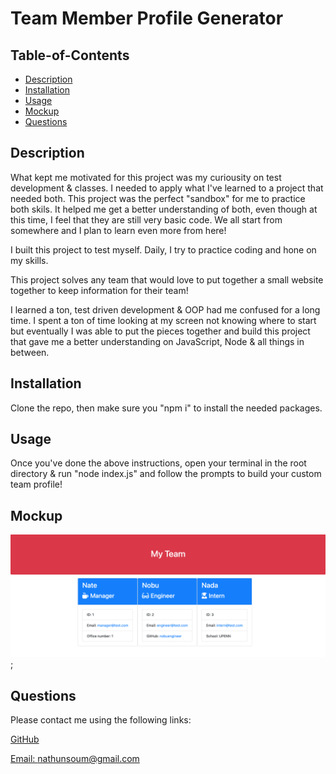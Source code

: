 # Team Member Profile Generator

 

  ## Table-of-Contents

  * [Description](#description)
  * [Installation](#installation)
  * [Usage](#usage)
  * [Mockup](#mockup)
  * [Questions](#questions)

  ## Description

  What kept me motivated for this project was my curiousity on test development & classes. I needed to apply what I've learned to a project that needed both. This project was the perfect "sandbox" for me to practice both skils. It helped me get a better understanding of both, even though at this time, I feel that they are still very basic code. We all start from somewhere and I plan to learn even more from here!

  I built this project to test myself. Daily, I try to practice coding and hone on my skills. 

  This project solves any team that would love to put together a small website together to keep information for their team! 

  I learned a ton, test driven development & OOP had me confused for a long time. I spent a ton of time looking at my screen not knowing where to start but eventually I was able to put the pieces together and build this project that gave me a better understanding on JavaScript, Node & all things in between.

  ## Installation

  Clone the repo, then make sure you "npm i" to install the needed packages.

  ## Usage

  Once you've done the above instructions, open your terminal in the root directory & run "node index.js" and follow the prompts to build your custom team profile! 

  ## Mockup 

  ![mockup](./assets/images/team-mockup.jpg);

  ## Questions

  Please contact me using the following links:

  [GitHub](https://github.com/natesoum)

  [Email: nathunsoum@gmail.com](mailto:nathunsoum@gmail.com)
